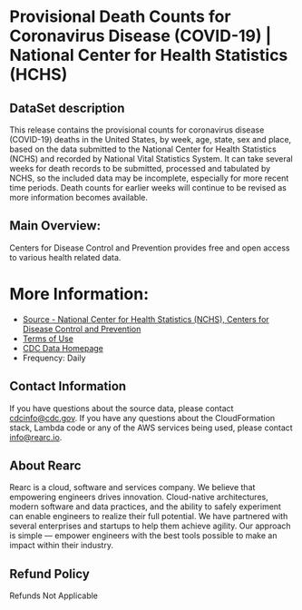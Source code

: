 # Provisional Death Counts for Coronavirus Disease (COVID-19) | National Center for Health Statistics (HCHS)

## DataSet description

This release contains the provisional counts for coronavirus disease (COVID-19) deaths in the United States, by week, age, state, sex and place, based on the data submitted to the National Center for Health Statistics (NCHS) and recorded by National Vital Statistics System. It can take several weeks for death records to be submitted, processed and tabulated by NCHS, so the included data may be incomplete, especially for more recent time periods. Death counts for earlier weeks will continue to be revised as more information becomes available.

## Main Overview:

Centers for Disease Control and Prevention provides free and open access to various health related data.

# More Information:
- [Source - National Center for Health Statistics (NCHS), Centers for Disease Control and Prevention](https://data.cdc.gov/NCHS/Provisional-Death-Counts-for-Coronavirus-Disease-C/hc4f-j6nb) 
- [Terms of Use](https://www.usa.gov/government-works)
- [CDC Data Homepage](https://data.cdc.gov/)
- Frequency: Daily

## Contact Information
If you have questions about the source data, please contact cdcinfo@cdc.gov. If you have any questions about the CloudFormation stack, Lambda code or any of the AWS services being used, please contact info@rearc.io.

## About Rearc
Rearc is a cloud, software and services company. We believe that empowering engineers drives innovation. Cloud-native architectures, modern software and data practices, and the ability to safely experiment can enable engineers to realize their full potential. We have partnered with several enterprises and startups to help them achieve agility. Our approach is simple — empower engineers with the best tools possible to make an impact within their industry.

## Refund Policy  
Refunds Not Applicable